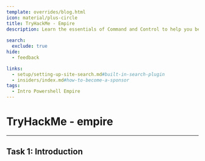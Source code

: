 ```yaml
---
template: overrides/blog.html
icon: material/plus-circle
title: TryHackMe - Empire
description: Learn the essentials of Command and Control to help you become a better Red Teamer and simplify your next Red Team assessment!
  
search:
  exclude: true
hide:
  - feedback

links:
  - setup/setting-up-site-search.md#built-in-search-plugin
  - insiders/index.md#how-to-become-a-sponsor
tags:
  - Intro Powershell Empire
---
```


# __TryHackMe - empire__

---

## __Task 1: Introduction__